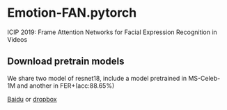 # Emotion-FAN.pytorch
 ICIP 2019: Frame Attention Networks for Facial Expression Recognition in Videos
 
## Download pretrain models
We share two model of resnet18, include a model pretrained in MS-Celeb-1M and another in FER+(acc:88.65%)

[Baidu](http://gitcafe.com) or [dropbox](https://github.com/DebinMeng19-OpenSourceLibrary/Emotion-FAN/edit/master/README.md)
